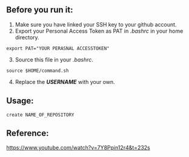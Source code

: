 ## Before you run it:
1. Make sure you have linked your SSH key to your github account.
2. Export your Personal Access Token as PAT in *.bashrc* in your home directory.
```
export PAT="YOUR PERASNAL ACCESSTOKEN"
```
3. Source this file in your *.bashrc*.
```
source $HOME/command.sh
```
4. Replace the ***USERNAME*** with your own.

## Usage:
```
create NAME_OF_REPOSITORY
```

## Reference:
https://www.youtube.com/watch?v=7Y8Ppin12r4&t=232s


